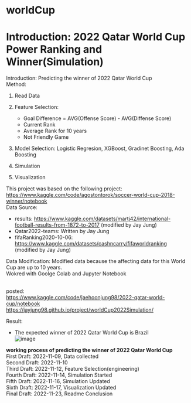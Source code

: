 # worldCup
# <strong>Introduction: 2022 Qatar World Cup Power Ranking and Winner(Simulation)</strong><br>
Introduction: Predicting the winner of 2022 Qatar World Cup<br>
Method:
1. Read Data
2. Feature Selection:
    - Goal Difference = AVG(Offense Score) - AVG(Diffense Score)
    - Current Rank
    - Average Rank for 10 years
    - Not Friendly Game

3. Model Selection: Logistic Regresion, XGBoost, Gradinet Boosting, Ada Boosting
4. Simulation
5. Visualization


This project was based on the following project: https://www.kaggle.com/code/agostontorok/soccer-world-cup-2018-winner/notebook<br>
Data Source:
- results: https://www.kaggle.com/datasets/martj42/international-football-results-from-1872-to-2017 (modified by Jay Jung)
- Qatar2022-teams: Written by Jay Jung
- fifaRanking2020-10-06: https://www.kaggle.com/datasets/cashncarry/fifaworldranking (modified by Jay Jung)<br>

Data Modification: Modified data because the affecting data for this World Cup are up to 10 years. <br>
Wokred with Goolge Colab and Jupyter Notebook<br> <br>



posted: <br>
https://www.kaggle.com/code/jaehoonjung98/2022-qatar-world-cup/notebook <br>
https://jayjung98.github.io/project/worldCup2022Simulation/<br>

Result: <br>
- The expected winner of 2022 Qatar World Cup is Brazil <br>
![image](https://user-images.githubusercontent.com/113634739/234612342-3e134570-afa9-4112-9d17-a0b906bc783d.png)

<strong>working process of predicting the winner of 2022 Qatar World Cup</strong> <br>
First Draft: 2022-11-09, Data collected <br> 
Second Draft: 2022-11-10 <br>
Third Draft: 2022-11-12, Feature Selection(engineering) <br>
Fourth Draft: 2022-11-14, Simulation Started<br>
Fifth Draft: 2022-11-16, Simulation Updated<br>
Sixth Draft: 2022-11-17, Visualization Updated<br>
Final Draft: 2022-11-23, Readme Conclusion
